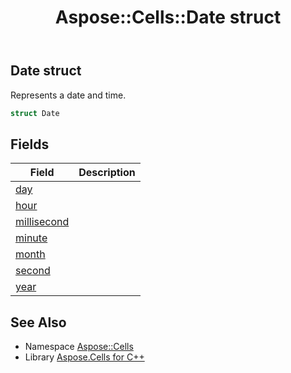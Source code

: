 ﻿---
title: Aspose::Cells::Date struct
linktitle: Date
second_title: Aspose.Cells for C++ API Reference
description: 'Aspose::Cells::Date struct. Represents a date and time in C++.'
type: docs
weight: 28500
url: /cpp/aspose.cells/date/
---
## Date struct


Represents a date and time.

```cpp
struct Date
```

## Fields

| Field | Description |
| --- | --- |
| [day](./day/) |  |
| [hour](./hour/) |  |
| [millisecond](./millisecond/) |  |
| [minute](./minute/) |  |
| [month](./month/) |  |
| [second](./second/) |  |
| [year](./year/) |  |
## See Also

* Namespace [Aspose::Cells](../)
* Library [Aspose.Cells for C++](../../)

